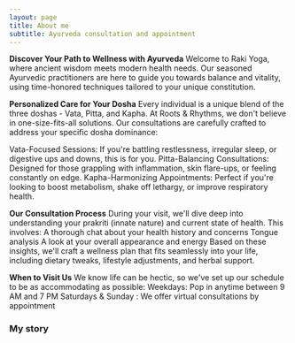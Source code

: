 ```yaml
---
layout: page
title: About me
subtitle: Ayurveda consultation and appointment
---
```


**Discover Your Path to Wellness with Ayurveda**
Welcome to Raki Yoga, where ancient wisdom meets modern health needs. Our seasoned Ayurvedic practitioners are here to guide you towards balance and vitality, using time-honored techniques tailored to your unique constitution.

**Personalized Care for Your Dosha**
Every individual is a unique blend of the three doshas - Vata, Pitta, and Kapha. At Roots & Rhythms, we don't believe in one-size-fits-all solutions. Our consultations are carefully crafted to address your specific dosha dominance:

Vata-Focused Sessions: If you're battling restlessness, irregular sleep, or digestive ups and downs, this is for you.
Pitta-Balancing Consultations: Designed for those grappling with inflammation, skin flare-ups, or feeling constantly on edge.
Kapha-Harmonizing Appointments: Perfect if you're looking to boost metabolism, shake off lethargy, or improve respiratory health.

**Our Consultation Process**
During your visit, we'll dive deep into understanding your prakriti (innate nature) and current state of health. This involves:
A thorough chat about your health history and concerns
Tongue analysis
A look at your overall appearance and energy
Based on these insights, we'll craft a wellness plan that fits seamlessly into your life, including dietary tweaks, lifestyle adjustments, and herbal support.

**When to Visit Us**
We know life can be hectic, so we've set up our schedule to be as accommodating as possible:
Weekdays: Pop in anytime between 9 AM and 7 PM
Saturdays & Sunday : We offer virtual consultations by appointment


### My story
